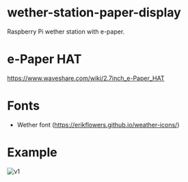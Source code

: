 # wether-station-paper-display
Raspberry Pi wether station with e-paper.

# e-Paper HAT
https://www.waveshare.com/wiki/2.7inch_e-Paper_HAT

# Fonts
* Wether font (https://erikflowers.github.io/weather-icons/)

# Example

![v1](https://github.com/kotamorishi/wether-station-paper-display/raw/main/example_images/v1.jpg)
